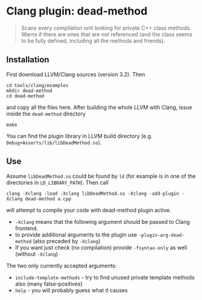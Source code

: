 # Clang plugin: dead-method

> Scans every compilation unit looking for private C++ class methods. Warns if
> there are ones that are not referenced (and the class seems to be fully
> defined, including all the methods and friends).

## Installation
First download LLVM/Clang sources (version 3.2). Then

    cd tools/clang/examples
    mkdir dead-method
    cd dead-method

and copy all the files here. After building the whole LLVM with Clang, issue
inside the `dead-method` directory

    make

You can find the plugin library in LLVM build directory (e.g.
`Debug+Asserts/lib/libDeadMethod.so`).

## Use
Assume `libDeadMethod.so` could be found by `ld` (for example is in one of
the directories in `LD_LIBRARY_PATH`). Then call

    clang -Xclang -load -Xclang libDeadMethod.so -Xclang -add-plugin -Xclang dead-method a.cpp

will attempt to compile your code with dead-method plugin active.

 * `-Xclang` means that the following argument should be passed to Clang
   frontend.
 * to provide additional arguments to the plugin use `-plugin-arg-dead-method`
   (also preceded by `-Xclang`)
 * if you want just check (no compilation) provide `-fsyntax-only` as well
   (without `-Xclang`)

The two only currently accepted arguments:

 * `include-template-methods` - try to find unused private template methods
   also (many false-positives)
 * `help` - you will probably guess what it causes
